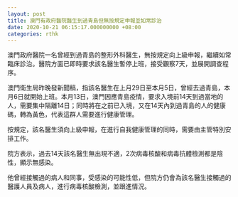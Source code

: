 ```yaml
---
layout: post
title: 澳門有政府醫院醫生到過青島但無按規定申報並如常診治
date: 2020-10-21 06:15:17.000000000 +08:00
categories: rthk
---
```


澳門政府醫院一名曾經到過青島的整形外科醫生，無按規定向上級申報，繼續如常臨床診治。醫院方面已即時要求該名醫生暫停上班，接受觀察7天，並展開調查程序。

澳門衛生局昨晚發新聞稿，指該名醫生在上月29日至本月5日，曾經去過青島，本月6日就開始上班。本月13日，澳門因應青島疫情，要求入境前14天到過當地的人，需要集中隔離14日；同時將在之前已入境，又在14天內到過青島的人的健康碼，轉為黃色，代表這群人需要進行健康管理。

按規定，該名醫生須向上級申報，在進行自我健康管理的同時，需要由主管特別安排工作。

院方表示，過去14天該名醫生無出現不適，2次病毒核酸和病毒抗體檢測都是陰性，顯示無感染。

他曾經接觸過的病人和同事，受感染的可能性低，但院方仍會為該名醫生接觸過的醫護人員及病人，進行病毒核酸檢測，並跟進情況。
